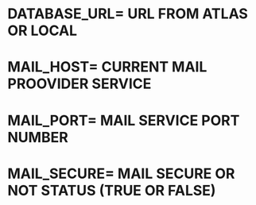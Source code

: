 # DATABASE_URL= URL FROM ATLAS OR LOCAL
# MAIL_HOST= CURRENT MAIL PROOVIDER SERVICE 
# MAIL_PORT= MAIL SERVICE PORT NUMBER
# MAIL_SECURE= MAIL SECURE OR NOT STATUS (TRUE OR FALSE)